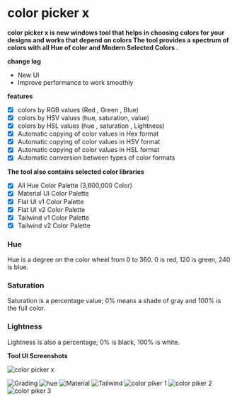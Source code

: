 # color picker x
**color picker x is new windows tool that helps in choosing colors for your designs and works that depend on colors
The tool provides a spectrum of colors with all Hue of color and Modern Selected Colors .**

**change log** 
+ New UI
+ Improve performance to work smoothly

**features** 

- [x] colors by RGB values (Red , Green , Blue)
- [x] colors by HSV values (hue, saturation, value)
- [x] colors by HSL values (hue , saturation , Lightness)
- [x] Automatic copying of color values in Hex format
- [x] Automatic copying of color values in HSV format
- [x] Automatic copying of color values in HSL format
- [x] Automatic conversion between types of color formats

**The tool also contains selected color libraries**

- [x] All Hue Color Palette (3,600,000 Color)
- [x] Material UI Color Palette
- [x] Flat UI v1 Color Palette
- [x] Flat UI v2 Color Palette
- [x] Tailwind v1 Color Palette
- [x] Tailwind v2 Color Palette

### Hue 
Hue is a degree on the color wheel from 0 to 360. 0 is red, 120 is green, 240 is blue.

### Saturation 
Saturation is a percentage value; 0% means a shade of gray and 100% is the full color.

### Lightness 
Lightness is also a percentage; 0% is black, 100% is white.


**Tool UI Screenshots**

![color picker x](https://user-images.githubusercontent.com/11804864/173130508-2bd59e4b-15c6-4665-8e55-07c9a0ef3b49.png)

![Grading](https://user-images.githubusercontent.com/11804864/172685519-137c95b3-0b71-4cf4-85b5-aa434ab189bf.png)
![hue](https://user-images.githubusercontent.com/11804864/172685522-ae5c099a-2f6b-4879-b1d7-41b9e19b10d2.png)
![Material](https://user-images.githubusercontent.com/11804864/172685527-2c54830d-34d0-420e-8a78-09c84cd6b294.png)
![Tailwind](https://user-images.githubusercontent.com/11804864/172685530-d7423a84-f537-424d-9abd-3bd5ce50ba28.png)
![color piker 1](https://user-images.githubusercontent.com/11804864/172685381-dd9bdfb1-6217-4603-8720-8fb2658bb151.png)
![color piker 2](https://user-images.githubusercontent.com/11804864/172685505-d9de341f-7b45-44c8-a35b-257a9528b676.png)
![color piker 3](https://user-images.githubusercontent.com/11804864/172685512-e595c8ec-5fbe-4ea9-b82f-c5f47749c45b.png)

